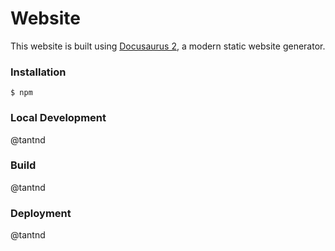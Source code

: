 # Website

This website is built using [Docusaurus 2](https://docusaurus.io/), a modern static website generator.

### Installation

```
$ npm
```

### Local Development

@tantnd

### Build

@tantnd

### Deployment

@tantnd
